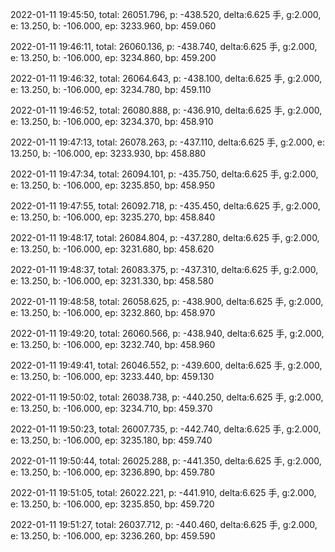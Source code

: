 2022-01-11 19:45:50, total: 26051.796, p: -438.520, delta:6.625 手, g:2.000, e: 13.250, b: -106.000, ep: 3233.960, bp: 459.060

2022-01-11 19:46:11, total: 26060.136, p: -438.740, delta:6.625 手, g:2.000, e: 13.250, b: -106.000, ep: 3234.860, bp: 459.200

2022-01-11 19:46:32, total: 26064.643, p: -438.100, delta:6.625 手, g:2.000, e: 13.250, b: -106.000, ep: 3234.780, bp: 459.110

2022-01-11 19:46:52, total: 26080.888, p: -436.910, delta:6.625 手, g:2.000, e: 13.250, b: -106.000, ep: 3234.370, bp: 458.910

2022-01-11 19:47:13, total: 26078.263, p: -437.110, delta:6.625 手, g:2.000, e: 13.250, b: -106.000, ep: 3233.930, bp: 458.880

2022-01-11 19:47:34, total: 26094.101, p: -435.750, delta:6.625 手, g:2.000, e: 13.250, b: -106.000, ep: 3235.850, bp: 458.950

2022-01-11 19:47:55, total: 26092.718, p: -435.450, delta:6.625 手, g:2.000, e: 13.250, b: -106.000, ep: 3235.270, bp: 458.840

2022-01-11 19:48:17, total: 26084.804, p: -437.280, delta:6.625 手, g:2.000, e: 13.250, b: -106.000, ep: 3231.680, bp: 458.620

2022-01-11 19:48:37, total: 26083.375, p: -437.310, delta:6.625 手, g:2.000, e: 13.250, b: -106.000, ep: 3231.330, bp: 458.580

2022-01-11 19:48:58, total: 26058.625, p: -438.900, delta:6.625 手, g:2.000, e: 13.250, b: -106.000, ep: 3232.860, bp: 458.970

2022-01-11 19:49:20, total: 26060.566, p: -438.940, delta:6.625 手, g:2.000, e: 13.250, b: -106.000, ep: 3232.740, bp: 458.960

2022-01-11 19:49:41, total: 26046.552, p: -439.600, delta:6.625 手, g:2.000, e: 13.250, b: -106.000, ep: 3233.440, bp: 459.130

2022-01-11 19:50:02, total: 26038.738, p: -440.250, delta:6.625 手, g:2.000, e: 13.250, b: -106.000, ep: 3234.710, bp: 459.370

2022-01-11 19:50:23, total: 26007.735, p: -442.740, delta:6.625 手, g:2.000, e: 13.250, b: -106.000, ep: 3235.180, bp: 459.740

2022-01-11 19:50:44, total: 26025.288, p: -441.350, delta:6.625 手, g:2.000, e: 13.250, b: -106.000, ep: 3236.890, bp: 459.780

2022-01-11 19:51:05, total: 26022.221, p: -441.910, delta:6.625 手, g:2.000, e: 13.250, b: -106.000, ep: 3235.850, bp: 459.720

2022-01-11 19:51:27, total: 26037.712, p: -440.460, delta:6.625 手, g:2.000, e: 13.250, b: -106.000, ep: 3236.260, bp: 459.590